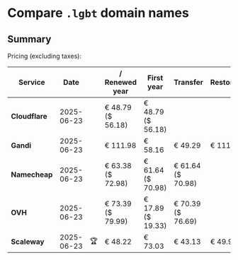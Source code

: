 # Compare `.lgbt` domain names

## Summary

Pricing (excluding taxes):

| Service | Date |  | / Renewed year | First year | Transfer | Restoration |
|--|--|--|--|--|--|--|
| **Cloudflare** | 2025-06-23 |  | € 48.79<br>($ 56.18) | € 48.79<br>($ 56.18) |  |  |
| **Gandi** | 2025-06-23 |  | € 111.98 | € 58.16 | € 49.29 | € 111.63 |
| **Namecheap** | 2025-06-23 |  | € 63.38<br>($ 72.98) | € 61.64<br>($ 70.98) | € 61.64<br>($ 70.98) |  |
| **OVH** | 2025-06-23 |  | € 73.39<br>($ 79.99) | € 17.89<br>($ 19.33) | € 70.39<br>($ 76.69) |  |
| **Scaleway** | 2025-06-23 | 🏆 | € 48.22 | € 73.03 | € 43.13 | € 49.99 |
